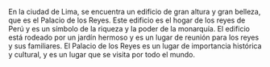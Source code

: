En la ciudad de Lima, se encuentra un edificio de gran altura y gran belleza, que es el Palacio de los Reyes. Este edificio es el hogar de los reyes de Perú y es un símbolo de la riqueza y la poder de la monarquía. El edificio está rodeado por un jardín hermoso y es un lugar de reunión para los reyes y sus familiares. El Palacio de los Reyes es un lugar de importancia histórica y cultural, y es un lugar que se visita por todo el mundo.